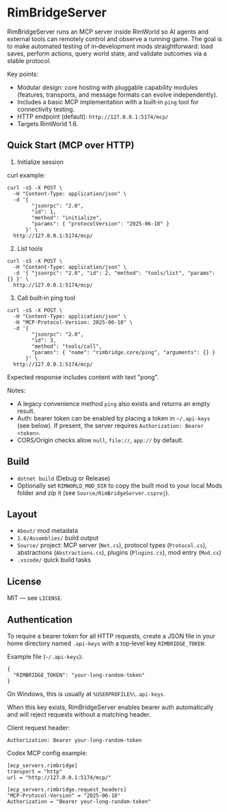 # RimBridgeServer

RimBridgeServer runs an MCP server inside RimWorld so AI agents and external tools can remotely control and observe a running game. The goal is to make automated testing of in‑development mods straightforward: load saves, perform actions, query world state, and validate outcomes via a stable protocol.

Key points:
- Modular design: core hosting with pluggable capability modules (features, transports, and message formats can evolve independently).
- Includes a basic MCP implementation with a built‑in `ping` tool for connectivity testing.
- HTTP endpoint (default): `http://127.0.0.1:5174/mcp/`
- Targets RimWorld 1.6.

## Quick Start (MCP over HTTP)

1) Initialize session

curl example:

```
curl -sS -X POST \
  -H "Content-Type: application/json" \
  -d '{
        "jsonrpc": "2.0",
        "id": 1,
        "method": "initialize",
        "params": { "protocolVersion": "2025-06-18" }
      }' \
  http://127.0.0.1:5174/mcp/
```

2) List tools

```
curl -sS -X POST \
  -H "Content-Type: application/json" \
  -d '{ "jsonrpc": "2.0", "id": 2, "method": "tools/list", "params": {} }' \
  http://127.0.0.1:5174/mcp/
```

3) Call built‑in ping tool

```
curl -sS -X POST \
  -H "Content-Type: application/json" \
  -H "MCP-Protocol-Version: 2025-06-18" \
  -d '{
        "jsonrpc": "2.0",
        "id": 3,
        "method": "tools/call",
        "params": { "name": "rimbridge.core/ping", "arguments": {} }
      }' \
  http://127.0.0.1:5174/mcp/
```

Expected response includes content with text "pong".

Notes:
- A legacy convenience method `ping` also exists and returns an empty result.
- Auth: bearer token can be enabled by placing a token in `~/.api-keys` (see below). If present, the server requires `Authorization: Bearer <token>`.
- CORS/Origin checks allow `null`, `file://`, `app://` by default.

## Build

- `dotnet build` (Debug or Release)
- Optionally set `RIMWORLD_MOD_DIR` to copy the built mod to your local Mods folder and zip it (see `Source/RimBridgeServer.csproj`).

## Layout

- `About/` mod metadata
- `1.6/Assemblies/` build output
- `Source/` project: MCP server (`Net.cs`), protocol types (`Protocol.cs`), abstractions (`Abstractions.cs`), plugins (`Plugins.cs`), mod entry (`Mod.cs`)
- `.vscode/` quick build tasks

## License

MIT — see `LICENSE`.

## Authentication

To require a bearer token for all HTTP requests, create a JSON file in your home directory named `.api-keys` with a top‑level key `RIMBRIDGE_TOKEN`:

Example file (`~/.api-keys`):

```
{
  "RIMBRIDGE_TOKEN": "your-long-random-token"
}
```

On Windows, this is usually at `%USERPROFILE%\.api-keys`.

When this key exists, RimBridgeServer enables bearer auth automatically and will reject requests without a matching header.

Client request header:

```
Authorization: Bearer your-long-random-token
```

Codex MCP config example:

```
[mcp_servers.rimbridge]
transport = "http"
url = "http://127.0.0.1:5174/mcp/"

[mcp_servers.rimbridge.request_headers]
"MCP-Protocol-Version" = "2025-06-18"
Authorization = "Bearer your-long-random-token"
```
